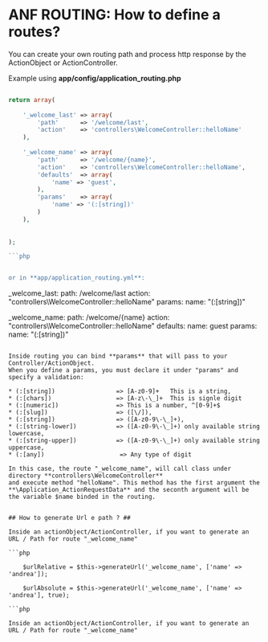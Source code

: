 ANF ROUTING: How to define a routes?
=======

You can create your own routing path and process http response by the ActionObject or ActionController.

Example using **app/config/application_routing.php**

```php

return array(
 
    '_welcome_last' => array(
        'path'      => '/welcome/last',
        'action'    => 'controllers\WelcomeController::helloName'
    ),
        
    '_welcome_name' => array(
        'path'      => '/welcome/{name}',
        'action'    => 'controllers\WelcomeController::helloName',
        'defaults'  => array(
            'name' => 'guest',
        ),
        'params'    => array(
            'name' => '(:[string])'
        )
    ),
    
    
);

```php


or in **app/application_routing.yml**:

```

_welcome_last: 
        path: /welcome/last
        action: "controllers\WelcomeController::helloName"
        params:
            name: "(:[string])"

_welcome_name: 
        path: /welcome/{name}
        action: "controllers\WelcomeController::helloName"
        defaults:
            name: guest
        params:
            name: "(:[string])"
```

Inside routing you can bind **params** that will pass to your Controller/ActionObject.
When you define a params, you must declare it under "params" and specify a validation:

* (:[string])                 => [A-z0-9]+   This is a string, 
* (:[chars])                  => [A-z\-\_]+  This is signle digit
* (:[numeric])                => This is a number, ^[0-9]+$
* (:[slug])                   => ([\/]),
* (:[string])                 => ([A-z0-9\-\_]+),
* (:[string-lower])           => ([A-z0-9\-\_]+) only available string lowercase,
* (:[string-upper])           => ([A-z0-9\-\_]+) only available string uppercase,
* (:[any])                     => Any type of digit

In this case, the route "_welcome_name", will call class under directory **controllers\WelcomeController**
and execute method "helloName". This method has the first argument the **\Application_ActionRequestData** and the seconth argument will be
the variable $name binded in the routing.


## How to generate Url e path ? ##

Inside an actionObject/ActionController, if you want to generate an URL / Path for route "_welcome_name"

```php

    $urlRelative = $this->generateUrl('_welcome_name', ['name' => 'andrea']);

    $urlAbsolute = $this->generateUrl('_welcome_name', ['name' => 'andrea'], true);

```php

Inside an actionObject/ActionController, if you want to generate an URL / Path for route "_welcome_name"

